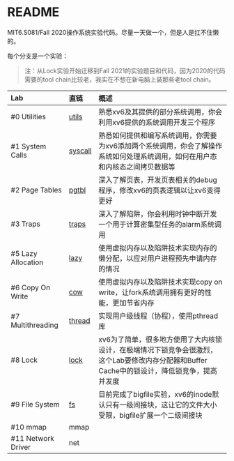 # README
MIT6.S081/Fall 2020操作系统实验代码。尽量一天做一个，但是人是扛不住懒的。

每个分支是一个实验：
> 注：从Lock实验开始迁移到Fall 2021的实验题目和代码，因为2020的代码需要的tool chain比较老，我实在不想在新电脑上装那些老tool chain。

Lab|直链|概述
:-|:-|:-
#0 Utilities|[utils](https://github.com/YHaoNan/xv6-2020-labs/tree/util)|熟悉xv6及其提供的部分系统调用，你会利用xv6提供的系统调用开发三个程序
#1 System Calls|[syscall](https://github.com/YHaoNan/xv6-2020-labs/tree/syscall)|熟悉如何提供和编写系统调用，你需要为xv6添加两个系统调用，你会了解操作系统如何处理系统调用，如何在用户态和内核态之间拷贝数据等
#2 Page Tables|[pgtbl](https://github.com/YHaoNan/xv6-2020-labs/tree/pgtbl)|深入了解页表，开发页表相关的debug程序，修改xv6的页表逻辑以让xv6变得更好
#3 Traps|[traps](https://github.com/YHaoNan/xv6-2020-labs/tree/traps)|深入了解陷阱，你会利用时钟中断开发一个用于计算密集型任务的alarm系统调用
#5 Lazy Allocation|[lazy](https://github.com/YHaoNan/xv6-2020-labs/tree/lazy)|使用虚拟内存以及陷阱技术实现内存的懒分配，以应对用户进程预先申请内存的情况
#6 Copy On Write|[cow](https://github.com/YHaoNan/xv6-2020-labs/tree/cow)|使用虚拟内存以及陷阱技术实现copy on write，让fork系统调用拥有更好的性能，更加节省内存
#7 Multithreading|[thread](https://github.com/YHaoNan/xv6-2020-labs/tree/thread)|实现用户级线程（协程），使用pthread库
#8 Lock|[lock](https://github.com/YHaoNan/xv6-2020-labs/tree/lock)|xv6为了简单，很多地方使用了大内核锁设计，在极端情况下锁竞争会很激烈，这个Lab要修改内存分配器和Buffer Cache中的锁设计，降低锁竞争，提高并发度
#9 File System|[fs](https://github.com/YHaoNan/xv6-2020-labs/tree/fs)|目前完成了bigfile实验，xv6的inode默认只有一级间接块，这让它的文件大小受限，bigfile扩展一个二级间接块
#10 mmap|mmap|
#11 Network Driver|net|